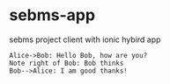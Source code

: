 # sebms-app
sebms project client with ionic hybird app

```sequence
Alice->Bob: Hello Bob, how are you?
Note right of Bob: Bob thinks
Bob-->Alice: I am good thanks!
